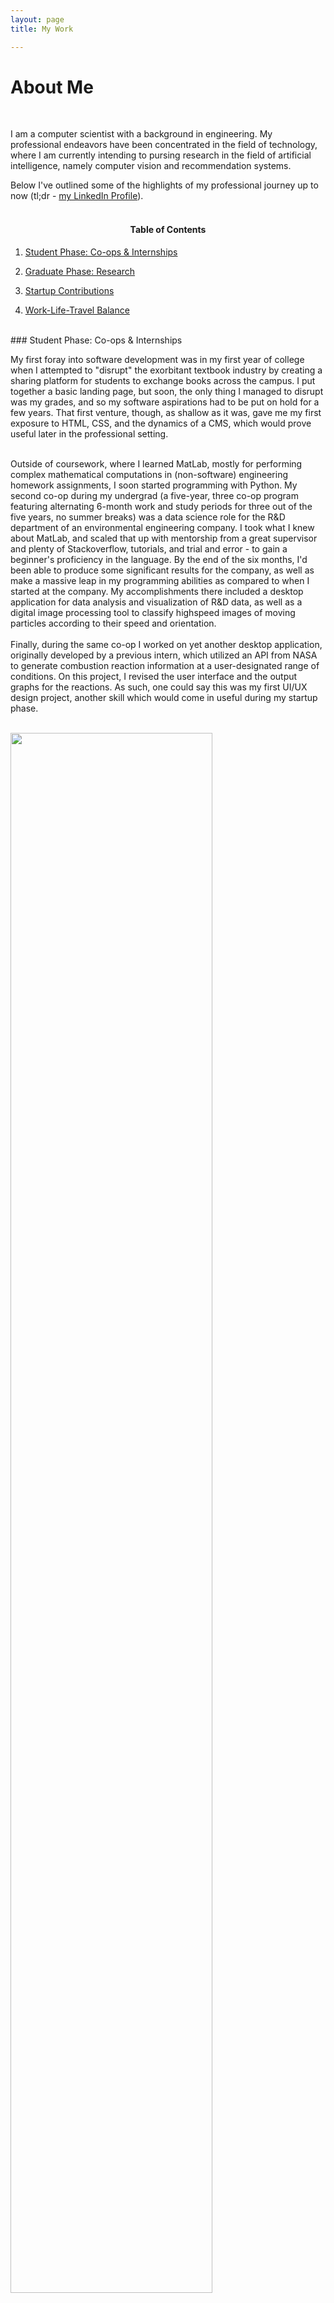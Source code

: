 ```yaml
---
layout: page
title: My Work

---
```


<h1 class="sans" style="font-size: 2em">About Me</h1>
<br />

I am a computer scientist with a background in engineering. My professional endeavors have been concentrated in the field of technology, where I am currently intending to pursing research in the field of artificial intelligence, namely computer vision and recommendation systems.
<br/>

 Below I've outlined some of the highlights of my professional journey up to now (tl;dr - <a href="https://www.linkedin.com/in/nicholas-sukiennik-95111549/">my LinkedIn Profile</a>).  
<br/>


<div class="toc">  

<h4 style="text-align: center" class="sans">Table of Contents</h4>

<ol>

<li><p><a href="#Student_Phase">Student Phase: Co-ops & Internships</a></p></li>
<li><p><a href="#Graduate_Phase">Graduate Phase: Research</a></p></li>
<li><p><a href="#Startups_Phase">Startup Contributions</a></p></li>
<li><p><a href="#Work_Life_Travel">Work-Life-Travel Balance</a></p></li>
</ol>

</div>




<br/>
<span id="Student_Phase"></span>
### Student Phase: Co-ops & Internships   

My first foray into software development was in my first year of college when I attempted to "disrupt" the exorbitant textbook industry by creating a sharing platform for students to exchange books across the campus. I put together a basic landing page, but soon, the only thing I managed to disrupt was my grades, and so my software aspirations had to be put on hold for a few years. That first venture, though, as shallow as it was, gave me my first exposure to HTML, CSS, and the dynamics of a CMS, which would prove useful later in the professional setting.   
<br/>

Outside of coursework, where I learned MatLab, mostly for performing complex mathematical computations in (non-software) engineering homework assignments, I soon started programming with Python. My second co-op during my undergrad (a five-year, three co-op program featuring alternating 6-month work and study periods for three out of the five years, no summer breaks) was a data science role for the R&D department of an environmental engineering company. I took what I knew about MatLab, and scaled that up with mentorship from a great supervisor and plenty of Stackoverflow, tutorials, and trial and error - to gain a beginner's proficiency in the language. By the end of the six months, I'd been able to produce some significant results for the company, as well as make a massive leap in my programming abilities as compared to when I started at the company. My accomplishments there included a desktop application for data analysis and visualization of R&D data, as well as a digital image processing tool to classify highspeed images of moving particles according to their speed and orientation.   
<br/>
Finally, during the same co-op I worked on yet another desktop application, originally developed by a previous intern, which utilized an API from NASA to generate combustion reaction information at a user-designated range of conditions. On this project, I revised the user interface and the output graphs for the reactions. As such, one could say this was my first UI/UX design project, another skill which would come in useful during my startup phase.  
<br/>


<div class="center mx-auto">
  <img src="/assets/images/work/amina-6.png" class="inline-block mr3" style="width: 80%;">

<span class="img-caption mb3">My first user-interface, a coal combustion reaction calculator desktop application built in MatLab. Later on I'd shift further away from scientific and more towards consumer applications.</span>

</div>

<hr class="hr2">

<br/>


Although my major at the time was not related to IT or computer science, I had always had software as a passion, and knew I'd get back into it as a career at some point later in life (why I didn't think to study it in college is a conversation for another day). But with that passion in the back of my mind, I decided to do something risky, and take an internship in the field, which was actually completely unrelated to my major at that time - a decision based on instinct which proved to be a good one (what is life but a game challenging you to know when and when not to trust your instincts?). During the final co-op during my undergrad, I worked as an IT assistant for a Tokyo based compliance startup. I designed from scratch a website for the company's international product suite, and revised the bilingual corporate website as well, all using WordPress. I designed icons, wrote copy, integrated translations, and formatted all the pages using Wordpress along with some custom HTML and CSS, and deployed it at the very hesitant nod of the company CTO, making this my first complete web project (and <a href="https://web.archive.org/web/20160131185851/http://www.shimpla.com/en/"> it shows</a>).   
<br/>

While there was only a small portion of line-by-line programming in this role, it did give me a stronger conceptual understanding of web-development and UI design, and inspired me to further delve into the field. It also provided a soft-landing for my entrance into web-development, given that the website was intended as a showcase of products and not a representation of a company as a whole (who would hire a mere intern to take on such a huge responsibility?). I was graciously given the chance to perform a task which I'd had the desire but not yet the competency to do, simply out of the goodness of heart to give an young ambitious person a chance, and for that I'm deeply grateful. Because, as blank canvas of a student with little concrete idea of what he wanted to do as a profession, this was the first role I've performed which I've felt fully "in my element", so to speak. It was also the first exposure I had to the "research" environment, which foreshadowed my future as a research student - ironically, in a similar field: digital image processing is something of a predecessor to computer vision.

<br/>
<hr class="hr2">   

<br/>

At this point, the trend throughout my studies was that my work interests were becoming much less *engineering based* and much more *science-based*. Whereas a field of "hard-engineering" relies upon heuristics and scalable systems, I was starting to lean more towards a field dominated by scientific laws and discrete technological advancements (software engineering, while being called engineering, is very much more related to the field of computer science that it to any form of engineering).   
<br/>

<span id="Graduate_Phase"></span>
### Graduate Phase: Research


With my foundation of programming and R&D experience in tow, I combined all that with my interest in scalable platforms, as hinted at in my first-ever software endeavor, I decided to pursue my most ambitious project yet. I fully-fledged social media platform in a niche which I felt was lacking - news.  
<br/>

<div class="center mx-auto">
  <img src="/assets/images/work/IF1.PNG" class="inline-block mr3" style="width: 80%;">

<span class="img-caption mb3">The resulting news discussion/aggregation platform which I developed during my master's, intended to create a "healthier" ecosystem for online news.</span>

</div>

The idea was this: While the existing web ecosystem would have it such that one could comment on individual articles on individual news websites, and could also comment on articles posted to social media, there was no platform where one could see all comments to a given article, regardless of where it was shared, all in one place. I thought such a paradigm would contribute to less of a echo-chamber effect, where people on social media only see the content that they tend to agree with, and thereby reduce the phenomenon of confirmation bias, where people become more ingrained in their existing beliefs because they are not exposed to alternate viewpoints. Idealistic to the max!  
<br/>

This project led me down a long rabbit-hole, which pulled me deeply into the research world where I fell in love with the process of contributing to technical innovations solely for the sake of expanding the base of knowledge and advancing the capabilities of humans through technology. This was different than the simple software solution I had originally envisioned - a Facebook-like content sharing platform which would sort content by topics and categories rather than by user who shared them - but it lead me into the career path I am currently pursuing: research, and I'm very grateful for that unexpected change. Said research emphasis was spurred in large part by the fact that I was participating in a research-based master's degree program: MPhil in Technology Leadership and Entrepreneurship, which also had a significant entrepreneurship element to it, intending to impart both the technical skills and real-world people skills necessary to run a startup tech company. Through such an unconventional academic program structure, I gained an side-understanding of the implicit contradiction between pure technological "innovation", and business viability. Suffice it to say, it took me two-years and countless research-inspired pivots before the beta was <a href="https://www.youtube.com/watch?v=f84mIVltoqo&feature=emb_title">released</a>, by which point, my development partners moved on to bigger and (presumtively) better things, and I was left with a massive AWS deployment of a hefty web-app containerized with Docker, and literally zero prior knowledge of dev-ops. Now freshly graduated, and with no sustained means of funding (the master's was fully funded), it became clear to me that I was in over my head, and I retired the application.  
<br/>  


And thus, a supposedly simple news-discussion/aggregation platform had evolved into a research project capped off with a <a href="https://github.com/nicksukie/inflo-pub/blob/master/README-longversion.pdf">one-hundred page thesis</a> going into the technological, economic, and behavioral aspects of bias, misinformation, and clickbait on social media platforms and how one could go about reducing them, using the platform as a case study to that end. But for as much as I got sidetracked by the conceptual "problems", I was able to gain competency in several areas of computer science and programming including data science, machine learning, and <a href="https://arxiv.org/abs/1812.03781"natural language processing</a>, as well as becoming comfortable with the academic research ecosystem and research process. So while the application itself will fade into the recesses of some academic database somewhere along with my thesis, I managed to take away some essential skills from the experience. In addition to the machine learning components, I also learned the dynamics of APIs and web services, and many principles of software engineering and web development (inc. Django and React).


Oh, and through the same project, I did discover the meaning of life. Well, ok, not quite, but I'd like to think I discovered something important about human nature: that bias is an inherent part of who we are and because no single person can see all sides of a situation, it's impossible to be unbiased. Therefore, the only thing we can do is choose not to act on our biases at an individual level, rather than waiting for a platform to mass eliminate all user biases - an impossible goal. What technological solutions <a href="https://medium.com/swlh/good-intentions-only-mean-so-much-in-startup-world-4a7c3ace6814?source=friends_link&sk=4213afe53ba504c4c96e176bb7fb1c5f">can do</a>, however, is aggregate viewpoints, and allow users for themselves to decide which information to trust and/or adopt as their own view.  
<br/>

Overall, through my master's program and software project, I gained a more realistic view of software development, research, and life itself, making my personal and professional goals more straightforward and realizable.  
    <br>
See:

  <ul class="">

  <li><p><a href="https://arxiv.org/abs/1812.03781">"Inflo: News Categorization and Keyphrase Extraction for Implementation in an Aggregation System"</a></p></li>
  <li><p><a href="https://youtu.be/iScMNIKq5K0">A video overview of the platform</a></p></li>
  <li><p><a href="https://github.com/nicksukie/inflo-pub">The open-sourced github repo for the web-application.</a></p></li>
  <li><p><a href="https://github.com/nicksukie/inflo-pub/blob/master/README-longversion.pdf">My thesis containing in-depth descriptions of both the technical and business aspects of the venture.</a></p></li>          </ul>


<span id="Startups_Phase"></span>
### Startup Contributions

The learnings from academic life, admittedly, tend to be occasionally unapplicable to the real world. So, being a fan of the real world as well, I was eager to balance out the relative isolation of campus life and get involved in some startup efforts.   
<br/>

One of which was Oodymate, a social platform for travelers to <a href="https://www.lonelyplanet.com/articles/oodymate-food-local"> find meal buddies in foreign destinations</a>. I worked alongside the founder from conception to release, providing qualitative feedback on UI design, user flows, and feature specifications, as well as coordinated work between the product and engineering teams. Finally, I spearheaded the branding direction and early marketing efforts upon the release of the beta, which spawned an almost unexpected byproduct - a series of meetup events revolving around food, which currently boast membership of several thousand members across three cities in Asia. Using real-world events as a marketing tool, then, has proven to be a highly effective idea, as long as one can then make the transition from offline participant, to active user of the application.   
<br/>

<div class="center mx-auto">
  <img src="/assets/images/work/oody-1.png" class="inline-block-3" style="width: 80%;">

<span class="img-caption mb3">The user-flow for event creation in Oodymate, a platform to connect people together for a meal, especially while traveling.</span>

</div>

Another startup I worked with had both hardware and software components, and was a device for mental relaxation. After completing a successful Kickstarter campaign, they enlisted me to the team to assist with rolling out successive versions of the mobile app, making appropriate additions and pivots according to user demand and feedback. I drew up wireframes for a handful of potential features, and after deciding with the founding team on which ones best aligned with the future direction of the business, assisted the lead developer with implementation, providing an iterative series of wireframes until all specifications were pinned down and ironed out. Those features are currently deployed in the latest version of the application, which, along with the hardware product, are gaining significant traction in the market.   
<br/>
<span id="Work_Life_Travel"></span>
### Work-Life-Travel Balance

Along my professional journey I've also been fortunate to have had the opportunity to delve somewhat into the digital nomad community, a burgeoning trend among young software developers, who, taking advantage of the ability to work remotely as a programmer, choose to live in countries which may correspond better with their intended lifestyle - and budgets - leading to a potentially healthier work-life balance while also gaining some understanding of cultures of different people around the world.    
<br/>

<div class="center mx-auto">
  <img src="/assets/images/work/nomad.jpeg" class="inline-block-3" style="width: 80%;">

<span class="img-caption mb3">The much sought after nomad view. What I later realized is that it would be a much nicer view without the computer in the foreground.</span>

</div>
While I think the trend of nomadism looks, for the most part, more glamorous than it actually is, having experienced it first hand makes me better able to determine my future career path knowing all possible the options. Not to mention, the prospect of combining two passions of mine - travel and technology - is something that would have been a lingering "to-do" until I did it. So now, with that experience checked off, I can move on to a more stable, and potentially more realistic lifestyle, taking what I've learned about work-life balance from that period of voluntary instability, and using that to form a healthy balance wherever my career takes me in the future.    
<br/>
Remote work can be seen as the ultimate luxury for any software developer, and while it's something to strive towards, it's probably not a realistic expectation for an early-stage in one's career, a time when - the way I see it - the priority should be on learning, improving skills, and networking. Lifestyle balance is important, but priorities should take into account long-term achievement as well as short-term comfort. That being said, I'm a proponent of utilizing one's vacation days! I believe the brain needs a break sometimes, so that the soul can be nourished.
<br/>
